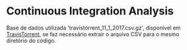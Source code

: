 # Continuous Integration Analysis


Base de dados utilizada  'travistorrent_11_1_2017.csv.gz',  disponivel em <a href="https://travistorrent.testroots.org/page_access/">TravisTorrent</a>, se faz necessário extrair o arquivo CSV para o mesmo diretório do código.